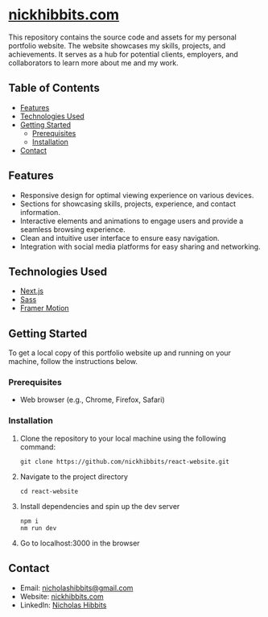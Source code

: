 # [nickhibbits.com](https://nickhibbits.com)

This repository contains the source code and assets for my personal portfolio website. The website showcases my skills, projects, and achievements. It serves as a hub for potential clients, employers, and collaborators to learn more about me and my work.

## Table of Contents

- [Features](#features)
- [Technologies Used](#technologies-used)
- [Getting Started](#getting-started)
  - [Prerequisites](#prerequisites)
  - [Installation](#installation)
- [Contact](#contact)

## Features

- Responsive design for optimal viewing experience on various devices.
- Sections for showcasing skills, projects, experience, and contact information.
- Interactive elements and animations to engage users and provide a seamless browsing experience.
- Clean and intuitive user interface to ensure easy navigation.
- Integration with social media platforms for easy sharing and networking.

## Technologies Used

- [Next.js](https://nextjs.org/)
- [Sass](https://sass-lang.com/)
- [Framer Motion](https://www.framer.com/motion/)

## Getting Started

To get a local copy of this portfolio website up and running on your machine, follow the instructions below.

### Prerequisites

- Web browser (e.g., Chrome, Firefox, Safari)

### Installation

1. Clone the repository to your local machine using the following command:

   ```shell
   git clone https://github.com/nickhibbits/react-website.git
   ```

2. Navigate to the project directory

   ```shell
   cd react-website
   ```

3. Install dependencies and spin up the dev server

   ```shell
   npm i
   nm run dev
   ```

4. Go to localhost:3000 in the browser

## Contact

- Email: nicholashibbits@gmail.com
- Website: [nickhibbits.com](https://nickhibbits.com)
- LinkedIn: [Nicholas Hibbits](https://www.linkedin.com/in/nicholas-hibbits/)
